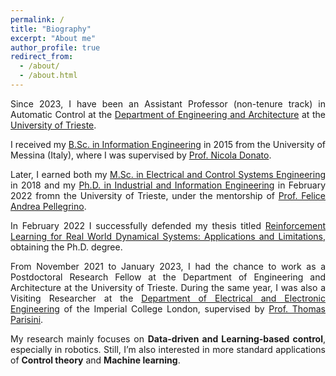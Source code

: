 ```yaml
---
permalink: /
title: "Biography"
excerpt: "About me"
author_profile: true
redirect_from: 
  - /about/
  - /about.html
---
```

<div style="text-align: justify">
Since 2023, I have been an Assistant Professor (non-tenure track) in Automatic Control at the <a href="https://dia.units.it/">Department of Engineering and Architecture</a> at the <a href="https://www.units.it/">University of Trieste</a>. 

  
I received my <a href="https://www.unime.it/it/cds/ingegneria-elettronica-e-informatica">B.Sc. in Information Engineering</a> in 2015 from the University of Messina (Italy), where I was supervised by <a href="https://archivio.unime.it/it/persona/nicola-donato/orario">Prof. Nicola Donato</a>. 


Later, I earned both my <a href="https://ieuts.units.it/">M.Sc. in Electrical and Control Systems Engineering</a> in 2018 and my <a href="https://portale.units.it/en/research/phd/programmes/industrial-engineering">Ph.D. in Industrial and Information Engineering</a> in February 2022 fromn the University of Trieste, under the mentorship of  <a href="https://feliceandreapellegrino.github.io/">Prof. Felice Andrea Pellegrino</a>.


In February 2022 I successfully defended my thesis titled <a href="https://arts.units.it/handle/11368/3010839">Reinforcement Learning for Real World Dynamical Systems: Applications and Limitations</a>, obtaining the Ph.D. degree.


From November 2021 to January 2023, I had the chance to work as a Postdoctoral Research Fellow at the Department of Engineering and Architecture at the University of Trieste. During the same year, I was also a Visiting Researcher at the <a href="https://www.imperial.ac.uk/electrical-engineering/research/">Department of Electrical and Electronic Engineering</a> of the Imperial College London, supervised by <a href="https://profiles.imperial.ac.uk/t.parisini">Prof. Thomas Parisini</a>.


My research mainly focuses on <strong>Data-driven and Learning-based control</strong>, especially in robotics. Still, I’m also interested in more standard applications of <strong>Control theory</strong> and <strong>Machine learning</strong>.</div>
